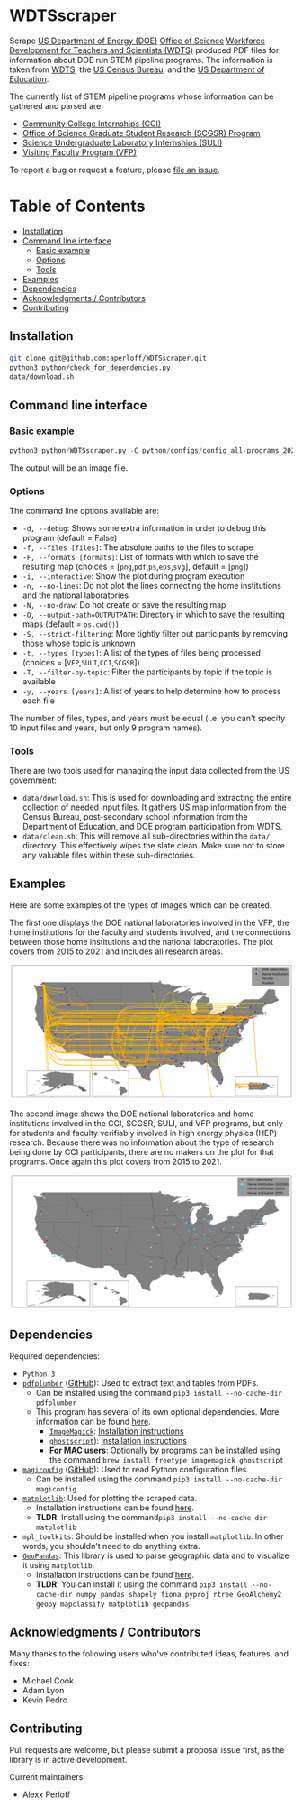 # WDTSscraper

Scrape [US Department of Energy (DOE)](https://www.energy.gov/) [Office of Science](https://science.osti.gov/) [Workforce Development for Teachers and Scientists (WDTS)](https://science.osti.gov/wdts) produced PDF files for information about DOE run STEM pipeline programs. The information is taken from [WDTS](https://science.osti.gov/wdts), the [US Census Bureau](https://www.census.gov/), and the [US Department of Education](https://www.ed.gov/). 

The currently list of STEM pipeline programs whose information can be gathered and parsed are:
  - [Community College Internships (CCI)](https://science.osti.gov/wdts/cci)
  - [Office of Science Graduate Student Research (SCGSR) Program](https://science.osti.gov/wdts/scgsr)
  - [Science Undergraduate Laboratory Internships (SULI)](https://science.osti.gov/wdts/suli)
  - [Visiting Faculty Program (VFP)](https://science.osti.gov/wdts/vfp)

To report a bug or request a feature, please [file an issue](https://github.com/aperloff/WDTSscraper/issues/new/choose).

Table of Contents
=================
<!-- MarkdownTOC autolink="true" -->

- [Installation](#installation)
- [Command line interface](#command-line-interface)
  - [Basic example](#basic-example)
  - [Options](#options)
  - [Tools](#tools)
- [Examples](#examples)
- [Dependencies](#dependencies)
- [Acknowledgments / Contributors](#acknowledgments--contributors)
- [Contributing](#contributing)

<!-- /MarkdownTOC -->

## Installation

```bash
git clone git@github.com:aperloff/WDTSscraper.git
python3 python/check_for_dependencies.py
data/download.sh
```

## Command line interface

### Basic example

```python
python3 python/WDTSscraper.py -C python/configs/config_all-programs_2021.py
```

The output will be an image file.

### Options

The command line options available are:

  - `-d, --debug`: Shows some extra information in order to debug this program (default = False)
  - `-f, --files [files]`: The absolute paths to the files to scrape
  - `-F, --formats [formats]`: List of formats with which to save the resulting map (choices = [`png`,`pdf`,`ps`,`eps`,`svg`], default = [`png`])
  - `-i, --interactive`: Show the plot during program execution
  - `-n, --no-lines`: Do not plot the lines connecting the home institutions and the national laboratories
  - `-N, --no-draw`: Do not create or save the resulting map
  - `-O, --output-path=OUTPUTPATH`: Directory in which to save the resulting maps (default = `os.cwd()`)
  - `-S, --strict-filtering`: More tightly filter out participants by removing those whose topic is unknown
  - `-t, --types [types]`: A list of the types of files being processed (choices = [`VFP`,`SULI`,`CCI`,`SCGSR`])
  - `-T, --filter-by-topic`: Filter the participants by topic if the topic is available
  - `-y, --years [years]`: A list of years to help determine how to process each file

The number of files, types, and years must be equal (i.e. you can't specify 10 input files and years, but only 9 program names).

### Tools

There are two tools used for managing the input data collected from the US government:

  - `data/download.sh`: This is used for downloading and extracting the entire collection of needed input files. It gathers US map information from the Census Bureau, post-secondary school information from the Department of Education, and DOE program participation from WDTS.
  - `data/clean.sh`: This will remove all sub-directories within the `data/` directory. This effectively wipes the slate clean. Make sure not to store any valuable files within these sub-directories.

## Examples

Here are some examples of the types of images which can be created.

The first one displays the DOE national laboratories involved in the VFP, the home institutions for the faculty and students involved, and the connections between those home institutions and the national laboratories. The plot covers from 2015 to 2021 and includes all research areas.

![VFP connections 2015-2021](examples/VFP_2015-2021.png "VFP connections 2015-2021")

The second image shows the DOE national laboratories and home institutions involved in the CCI, SCGSR, SULI, and VFP programs, but only for students and faculty verifiably involved in high energy physics (HEP) research. Because there was no information about the type of research being done by CCI participants, there are no makers on the plot for that programs. Once again this plot covers from 2015 to 2021.

![HEP pipeline programs 2015-2021](examples/CCI_SCGSR_SULI_VFP_2015-2021_HEPOnly_Strict.png "HEP pipeline programs 2015-2021")

## Dependencies

Required dependencies:
  - `Python 3`
  - [`pdfplumber`](https://pypi.org/project/pdfplumber/) ([GitHub](https://github.com/jsvine/pdfplumber)): Used to extract text and tables from PDFs.
    - Can be installed using the command `pip3 install --no-cache-dir pdfplumber`
    - This program has several of its own optional dependencies. More information can be found [here](https://github.com/jsvine/pdfplumber#visual-debugging).
      - [`ImageMagick`](https://www.imagemagick.org/): [Installation instructions](http://docs.wand-py.org/en/latest/guide/install.html#install-imagemagick-debian)
      - [`ghostscript`](https://www.ghostscript.com/)): [Installation instructions](https://www.ghostscript.com/doc/9.21/Install.htm)
      - **For MAC users**: Optionally by programs can be installed using the command `brew install freetype imagemagick ghostscript`
  - [`magiconfig`](https://pypi.org/project/magiconfig/) ([GitHub](https://github.com/kpedro88/magiconfig/)): Used to read Python configuration files.
    - Can be installed using the command `pip3 install --no-cache-dir magiconfig`
  - [`matplotlib`](https://matplotlib.org/): Used for plotting the scraped data.
    - Installation instructions can be found [here](https://matplotlib.org/stable/users/installing/index.html).
    - **TLDR**: Install using the command`pip3 install --no-cache-dir matplotlib`
  - `mpl_toolkits`: Should be installed when you install `matplotlib`. In other words, you shouldn't need to do anything extra.
  - [`GeoPandas`](https://geopandas.org/en/stable/index.html): This library is used to parse geographic data and to visualize it using `matplotlib`.
    - Installation instructions can be found [here](https://geopandas.org/en/stable/getting_started/install.html#installing-with-pip).
    - **TLDR**: You can install it using the command `pip3 install --no-cache-dir numpy pandas shapely fiona pyproj rtree GeoAlchemy2 geopy mapclassify matplotlib geopandas`

## Acknowledgments / Contributors

Many thanks to the following users who've contributed ideas, features, and fixes:

  - Michael Cook
  - Adam Lyon
  - Kevin Pedro

## Contributing

Pull requests are welcome, but please submit a proposal issue first, as the library is in active development.

Current maintainers:

  - Alexx Perloff